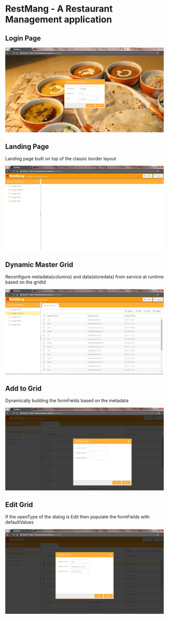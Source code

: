 # RestMang - A Restaurant Management application

## Login Page
![alt tag](https://raw.githubusercontent.com/Thirunavukkarasu/restmang/master/resources/snapshots/login.png)

## Landing Page

Landing page built on top of the classic border layout

![alt tag](https://raw.githubusercontent.com/Thirunavukkarasu/restmang/master/resources/snapshots/landing.png)


## Dynamic Master Grid

Reconfigure metadata(columns) and data(storedata) from service at runtime based on the gridId

![alt tag](https://raw.githubusercontent.com/Thirunavukkarasu/restmang/master/resources/snapshots/master-grid.png)


## Add to Grid

Dynamically building the formFields based on the metadata 

![alt tag](https://raw.githubusercontent.com/Thirunavukkarasu/restmang/master/resources/snapshots/add-to-grid.png)


## Edit Grid

If the openType of the dialog is Edit then populate the formFields with defaultValues

![alt tag](https://raw.githubusercontent.com/Thirunavukkarasu/restmang/master/resources/snapshots/edit-grid.png)
